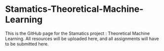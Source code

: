 # Stamatics-Theoretical-Machine-Learning
This is the GitHub page for the Stamatics project : Theoretical Machine Learning. All resources will be uploaded here, and all assignments will have to be submitted here.
